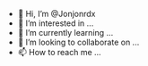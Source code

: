 - 👋 Hi, I’m @Jonjonrdx
- 👀 I’m interested in ...
- 🌱 I’m currently learning ...
- 💞️ I’m looking to collaborate on ...
- 📫 How to reach me ...

<!---
Jonjonrdx/Jonjonrdx is a ✨ special ✨ repository because its `README.md` (this file) appears on your GitHub profile.
You can click the Preview link to take a look at your changes.
--->
